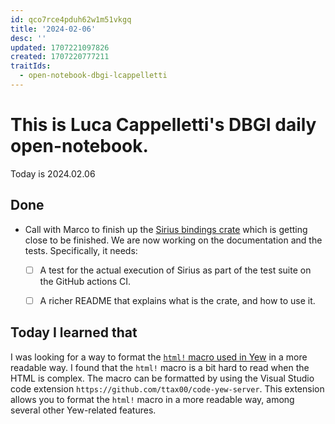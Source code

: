 ```yaml
---
id: qco7rce4pduh62w1m51vkgq
title: '2024-02-06'
desc: ''
updated: 1707221097826
created: 1707220777211
traitIds:
  - open-notebook-dbgi-lcappelletti
---
```



# This is Luca Cappelletti's DBGI daily open-notebook.

Today is 2024.02.06

## Done
* Call with Marco to finish up the [Sirius bindings crate](https://github.com/earth-metabolome-initiative/emi-monorepo/tree/sirius-bindings/bindings/sirius) which is getting close to be finished. We are now working on the documentation and the tests. Specifically, it needs:
  * [ ] A test for the actual execution of Sirius as part of the test suite on the GitHub actions CI.
  * [ ] A richer README that explains what is the crate, and how to use it.



## Today I learned that
I was looking for a way to format the [`html!` macro used in Yew](https://yew.rs/docs/en/next/html/index.html) in a more readable way. I found that the `html!` macro is a bit hard to read when the HTML is complex. The macro can be formatted by using the Visual Studio code extension `https://github.com/ttax00/code-yew-server`. This extension allows you to format the `html!` macro in a more readable way, among several other Yew-related features.

